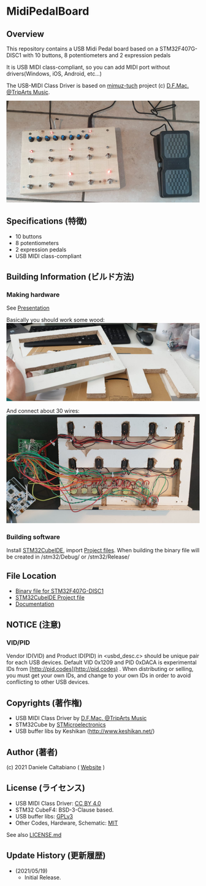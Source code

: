 # MidiPedalBoard

## Overview

This repository contains a USB Midi Pedal board based on a STM32F407G-DISC1 with 10 buttons, 8 potentiometers and 2 expression pedals

It is USB MIDI class-compliant, so you can add MIDI port without drivers(Windows, iOS, Android, etc...)

The USB-MIDI Class Driver is based on [mimuz-tuch](https://github.com/mimuz/mimuz-tuch) project (c) [D.F.Mac. @TripArts Music](https://github.com/tadfmac).

![Sample Image](./Documents/04_assembled.jpeg)

## Specifications (特徴)

* 10 buttons
* 8 potentiometers
* 2 expression pedals
* USB MIDI class-compliant

## Building Information (ビルド方法)

### Making hardware

See [Presentation](./Documents/STM32pedalStomps.odp)

Basically you should work some wood:
![Sample Image](./Documents/02_wood_cut.jpeg)

And connect about 30 wires:
![Sample Image](./Documents/03_cabling.jpeg)

### Building software

Install [STM32CubeIDE](https://www.st.com/en/development-tools/stm32cubeide.html), import [Project files](./stm32/).
When building the binary file will be created in /stm32/Debug/ or /stm32/Release/ 

## File Location

* [Binary file for STM32F407G-DISC1](./Documents/Disc407.bin)
* [STM32CubeIDE Project file](./stm32/)
* [Documentation](./Documents/STM32pedalStomps.odp)

## NOTICE (注意)

### VID/PID

Vendor ID(VID) and Product ID(PID) in <usbd_desc.c> should be unique pair for each USB devices.
Default VID 0x1209 and PID 0xDACA is experimental IDs from [http://pid.codes](http://pid.codes) .
When distributing or selling, you must get your own IDs, and change to your own IDs in order to avoid conflicting to other USB devices.

## Copyrights (著作権)

* USB MIDI Class Driver by [D.F.Mac. @TripArts Music](http://ta-music.strikingly.com/)
* STM32Cube by [STMicroelectronics](https://www.st.com/en/development-tools/stm32cubeide.html)
* USB buffer libs by Keshikan (http://www.keshikan.net/)

## Author (著者)

(c) 2021 Daniele Caltabiano ( [Website](https://www.danielecaltabiano.com/) )

## License (ライセンス)

* USB MIDI Class Driver: [CC BY 4.0](https://creativecommons.org/licenses/by/4.0/)
* STM32 CubeF4: BSD-3-Clause based.
* USB buffer libs: [GPLv3](https://www.gnu.org/licenses/gpl-3.0.html)
* Other Codes, Hardware, Schematic: [MIT](https://opensource.org/licenses/mit-license.php)

See also [LICENSE.md](./LICENSE.md)

## Update History (更新履歴)

* (2021/05/19)
  * Initial Release.